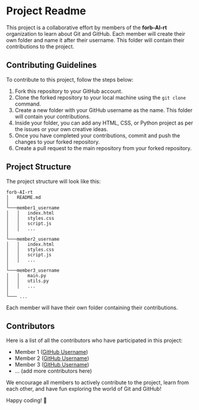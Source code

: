 # Project Readme

This project is a collaborative effort by members of the **forb-AI-rt** organization to learn about Git and GitHub. Each member will create their own folder and name it after their username. This folder will contain their contributions to the project.

## Contributing Guidelines

To contribute to this project, follow the steps below:

1. Fork this repository to your GitHub account.
2. Clone the forked repository to your local machine using the `git clone` command.
3. Create a new folder with your GitHub username as the name. This folder will contain your contributions.
4. Inside your folder, you can add any HTML, CSS, or Python project as per the issues or your own creative ideas.
5. Once you have completed your contributions, commit and push the changes to your forked repository.
6. Create a pull request to the main repository from your forked repository.

## Project Structure

The project structure will look like this:

```
forb-AI-rt
│   README.md
│
└───member1_username
│   │   index.html
│   │   styles.css
│   │   script.js
│   │   ...
│   
└───member2_username
│   │   index.html
│   │   styles.css
│   │   script.js
│   │   ...
│   
└───member3_username
│   │   main.py
│   │   utils.py
│   │   ...
│   
└─── ...
```

Each member will have their own folder containing their contributions.

## Contributors

Here is a list of all the contributors who have participated in this project:

- Member 1 ([GitHub Username](https://github.com/member1_username))
- Member 2 ([GitHub Username](https://github.com/member2_username))
- Member 3 ([GitHub Username](https://github.com/member3_username))
- ... (add more contributors here)

We encourage all members to actively contribute to the project, learn from each other, and have fun exploring the world of Git and GitHub!

Happy coding! 🚀